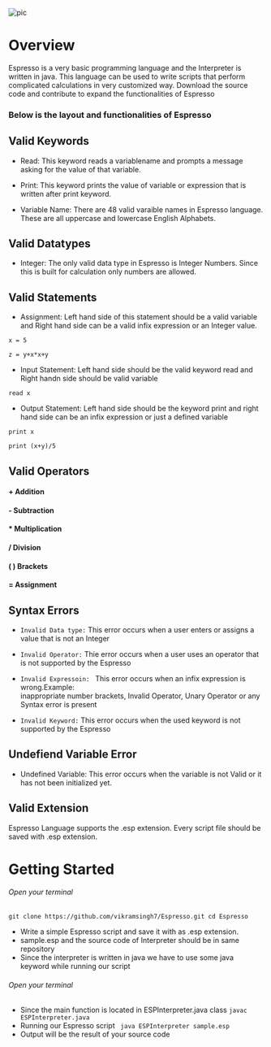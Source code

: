 ![pic](https://user-images.githubusercontent.com/26244906/32988809-a79ac09a-ccc0-11e7-8458-d7d337c731d7.png)






# Overview 
Espresso is a very basic programming language and the Interpreter is written in java. This language can be used to write scripts that perform complicated calculations in very customized way.
Download the source code and contribute to expand the functionalities of Espresso

### Below is the layout and functionalities of Espresso
## Valid Keywords
- Read: This keyword reads a variablename and prompts a message asking for the value of 
that variable.
  
- Print: This keyword prints the value of variable or expression that is written after 
print keyword.

- Variable Name: There are 48 valid varaible names in Espresso language. These are all 
uppercase and lowercase English Alphabets.

## Valid Datatypes
- Integer: The only valid data type in Espresso is Integer Numbers. Since this is built
for calculation only numbers are allowed.

## Valid Statements
- Assignment: Left hand side of this statement should be a valid variable and Right hand
side can be a valid infix expression or an Integer value.

```
x = 5
```
```
z = y+x*x+y
```
- Input Statement: Left hand side should be the valid keyword read and Right handn side
should be valid variable
```
read x
```
- Output Statement: Left hand side should be the keyword print and right hand side can be 
an infix expression or just a defined variable

```
print x
```
```
print (x+y)/5
```


## Valid Operators
#### +   Addition
#### -   Subtraction
#### *   Multiplication
#### /   Division
#### ( ) Brackets
#### =   Assignment

## Syntax Errors
- ```Invalid Data type:``` This error occurs when a user enters or assigns a value that is
not an Integer
- ```Invalid Operator:``` Thie error occurs when a user uses an operator that is not supported
by the Espresso

- `Invalid Expressoin: ` This error occurs when an infix expression is wrong.Example:  
inappropriate number brackets, Invalid Operator, Unary Operator or any Syntax error is 
present

- `Invalid Keyword:` This error occurs when the used keyword is not supported by the Espresso

## Undefiend Variable Error
- Undefined Variable: This error occurs when the variable is not Valid or it has not 
been initialized yet.

## Valid Extension
Espresso Language supports the .esp extension. Every script file should be saved with .esp extension.


# Getting Started

###### Open your terminal
`git clone https://github.com/vikramsingh7/Espresso.git
 cd Espresso`
 
 

 - Write a simple Espresso script and save it with as .esp extension.
 - sample.esp and the source code of Interpreter should be in same repository
 - Since the interpreter is written in java we have to use some java keyword while running our script

###### Open your terminal
- Since the main function is located in ESPInterpreter.java class
` javac ESPInterpreter.java `
- Running our Espresso script 
 ` java ESPInterpreter sample.esp` 
- Output will be the result of your source code 




